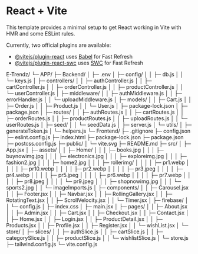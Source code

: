 # React + Vite

This template provides a minimal setup to get React working in Vite with HMR and some ESLint rules.

Currently, two official plugins are available:

- [@vitejs/plugin-react](https://github.com/vitejs/vite-plugin-react/blob/main/packages/plugin-react/README.md) uses [Babel](https://babeljs.io/) for Fast Refresh
- [@vitejs/plugin-react-swc](https://github.com/vitejs/vite-plugin-react-swc) uses [SWC](https://swc.rs/) for Fast Refresh
<!--  -->


E-Trendz/
└─ APP/
   ├─ Backend/
   │  ├─ .env
   │  ├─ config/
   │  │  ├─ db.js
   │  │  └─ keys.js
   │  ├─ controllers/
   │  │  ├─ authController.js
   │  │  ├─ cartController.js
   │  │  ├─ orderController.js
   │  │  ├─ productController.js
   │  │  └─ userController.js
   │  ├─ middleware/
   │  │  ├─ authMiddleware.js
   │  │  ├─ errorHandler.js
   │  │  └─ uploadMiddleware.js
   │  ├─ models/
   │  │  ├─ Cart.js
   │  │  ├─ Order.js
   │  │  ├─ Product.js
   │  │  └─ User.js
   │  ├─ package-lock.json
   │  ├─ package.json
   │  ├─ routes/
   │  │  ├─ authRoutes.js
   │  │  ├─ cartRoutes.js
   │  │  ├─ orderRoutes.js
   │  │  ├─ productRoutes.js
   │  │  ├─ uploadRoutes.js
   │  │  └─ userRoutes.js
   │  ├─ seed/
   │  │  └─ seedData.js
   │  ├─ server.js
   │  └─ utils/
   │     ├─ generateToken.js
   │     └─ helpers.js
   └─ Frontend/
      ├─ .gitignore
      ├─ config.json
      ├─ eslint.config.js
      ├─ index.html
      ├─ package-lock.json
      ├─ package.json
      ├─ postcss.config.js
      ├─ public/
      │  └─ vite.svg
      ├─ README.md
      ├─ src/
      │  ├─ App.jsx
      │  ├─ assets/
      │  │  ├─ Home/
      │  │  │  ├─ books.jpg
      │  │  │  ├─ buynowimg.jpg
      │  │  │  ├─ electronics.jpg
      │  │  │  ├─ exploreimg.jpg
      │  │  │  ├─ fashion2.jpg
      │  │  │  ├─ home2.jpg
      │  │  │  ├─ rollerimg/
      │  │  │  │  ├─ pr1.webp
      │  │  │  │  ├─ pr10.webp
      │  │  │  │  ├─ pr2.webp
      │  │  │  │  ├─ pr3.jpeg
      │  │  │  │  ├─ pr4.webp
      │  │  │  │  ├─ pr5.jpeg
      │  │  │  │  ├─ pr6.webp
      │  │  │  │  ├─ pr7.webp
      │  │  │  │  ├─ pr8.jpeg
      │  │  │  │  └─ pr9.jpeg
      │  │  │  ├─ shopnowimg.jpg
      │  │  │  └─ sports2.jpg
      │  │  └─ imageImports.js
      │  ├─ components/
      │  │  ├─ Carousel.jsx
      │  │  ├─ Footer.jsx
      │  │  ├─ Navbar.jsx
      │  │  ├─ RollingGallery.jsx
      │  │  ├─ RotatingText.jsx
      │  │  ├─ ScrollVelocity.jsx
      │  │  └─ Timer.jsx
      │  ├─ firebase/
      │  │  └─ config.js
      │  ├─ index.css
      │  ├─ main.jsx
      │  ├─ pages/
      │  │  ├─ About.jsx
      │  │  ├─ Admin.jsx
      │  │  ├─ Cart.jsx
      │  │  ├─ Checkout.jsx
      │  │  ├─ Contact.jsx
      │  │  ├─ Home.jsx
      │  │  ├─ Login.jsx
      │  │  ├─ ProductDetail.jsx
      │  │  ├─ Products.jsx
      │  │  ├─ Profile.jsx
      │  │  ├─ Register.jsx
      │  │  └─ wishList.jsx
      │  └─ store/
      │     ├─ slices/
      │     │  ├─ authSlice.js
      │     │  ├─ cartSlice.js
      │     │  ├─ categorySlice.js
      │     │  ├─ productSlice.js
      │     │  └─ wishlistSlice.js
      │     └─ store.js
      ├─ tailwind.config.js
      └─ vite.config.js
